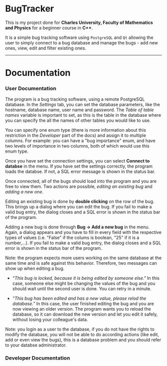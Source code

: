 # BugTracker

This is my project done for **Charles University, Faculty of
Mathematics and Physics** for a beginner course in **C++**.

It is a simple bug tracking software using ```PostgreSQL``` and ```Qt``` allowing the user to simply connect to a bug database and manage the bugs - add new ones, view, edit and filter existing ones.

---

# Documentation

### User Documentation

The program is a bug tracking software, using a remote PostgreSQL database.
In the _Settings_ tab, you can set the database parameters, like the hostname, database name, user name and password. The _Table of table names_ variable is important to set, as this is the table in the database where you can specify the all the names of other tables you would like to use.

You can specify one enum type (there is more information about this restriction in the _Developer_ part of the docs) and assign it to multiple columns. For example: you can have a "bug importance" enum, and have two levels of importance in two columns, both of which would use this enum type.  

Once you have set the connection settings, you can select **Connect to databse** in the menu. If you have set the settings correctly, the program loads the databse. If not, a SQL error message is shown in the status bar.

Once connected, all of the bugs should load into the program and you are free to view them. Two actions are possible, _editing an existing bug_ and _adding a new one_.

Editing an existing bug is done by **double clicking** on the row of the bug. This brings up a dialog where you can edit the bug. If you fail to make a valid bug entry, the dialog closes and a SQL error is shown in the status bar of the program.

Adding a new bug is done through **Bug -> Add a new bug** in the menu. Again, a dialog appears and you have to fill in every field with the respective types of values (i.e. "False" if the colums is boolean, "25" if it is a number,...). If you fail to make a valid bug entry, the dialog closes and a SQL error is shown in the status bar of the program.

Note: the program expects more users working on the same database at the same time and is safe against this behavior. Therefore, two messages can show up when editing a bug.

* _"This bug is locked, because it is being edited by someone else."_ In this case, someone else might be changing the values of the bug and you should wait until the second user is done. You can retry in a minute.

* _"This bug has been edited and has a new value, please relod the database."_ In this case, the user finished editing the bug and you are now viewing an older version. The program wants you to reload the database, so it can download the new version and let you edit it safely, without losing your colleague's data.

Note: you login as a user to the database, if you do not have the rights to modify the database, you will not be able to do according actions (like edit, add or even view the bugs), this is a database problem and you should refer to your databse administrator.

### Developer Documentation
